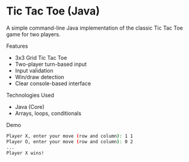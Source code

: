 # Tic Tac Toe (Java)

A simple command-line Java implementation of the classic Tic Tac Toe game for two players.

 Features
- 3x3 Grid Tic Tac Toe
- Two-player turn-based input
- Input validation
- Win/draw detection
- Clear console-based interface

 Technologies Used
- Java (Core)
- Arrays, loops, conditionals

 Demo

```bash
Player X, enter your move (row and column): 1 1
Player O, enter your move (row and column): 0 2
...
Player X wins!
